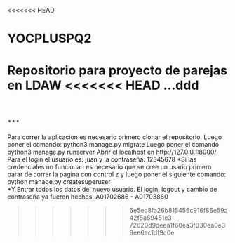 <<<<<<< HEAD
# YOCPLUSPQ2
Repositorio para proyecto de parejas en LDAW
<<<<<<< HEAD
...ddd
=======
...
=======
Para correr la aplicacion es necesario primero clonar el repositorio.
Luego poner el comando: python3 manage.py migrate
Luego poner el comando python3 manage.py runserver
Abrir el localhost en http://127.0.0.1:8000/
Para el login el usuario es: juan y la contraseña: 12345678
*Si las credenciales no funcionan es necesario que se cree un usario primero parar de correr la pagina con control z y luego poner el siguiente comando: python manage.py createsuperuser  
*Y Entrar todos los datos del nuevo usuario.
El login, logout y cambio de contraseña ya fueron hechos.
A01702686 - A01703860
>>>>>>> 6e5ec8fa26b815456c916f86e59a42f5a89451e3
>>>>>>> 72620d9deea1f60ea3f030ea0e39ee6ac1df9c0e
